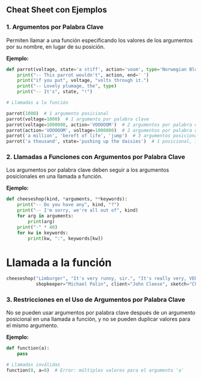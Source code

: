 ## Cheat Sheet con Ejemplos

### 1. Argumentos por Palabra Clave

Permiten llamar a una función especificando los valores de los argumentos por su nombre, en lugar de su posición.

**Ejemplo:**

```python
def parrot(voltage, state='a stiff', action='voom', type='Norwegian Blue'):
    print("-- This parrot wouldn't", action, end=' ')
    print("if you put", voltage, "volts through it.")
    print("-- Lovely plumage, the", type)
    print("-- It's", state, "!")
```

```python
# Llamadas a la función

parrot(1000)  # 1 argumento posicional
parrot(voltage=1000)  # 1 argumento por palabra clave
parrot(voltage=1000000, action='VOOOOOM')  # 2 argumentos por palabra clave
parrot(action='VOOOOOM', voltage=1000000)  # 2 argumentos por palabra clave
parrot('a million', 'bereft of life', 'jump')  # 3 argumentos posicionales
parrot('a thousand', state='pushing up the daisies')  # 1 posicional, 1 por palabra clave
```

### 2. Llamadas a Funciones con Argumentos por Palabra Clave

Los argumentos por palabra clave deben seguir a los argumentos posicionales en una llamada a función.

**Ejemplo:**

```python
def cheeseshop(kind, *arguments, **keywords):
    print("-- Do you have any", kind, "?")
    print("-- I'm sorry, we're all out of", kind)
    for arg in arguments:
        print(arg)
    print("-" * 40)
    for kw in keywords:
        print(kw, ":", keywords[kw])
```

# Llamada a la función

```python
cheeseshop("Limburger", "It's very runny, sir.", "It's really very, VERY runny, sir.",
           shopkeeper="Michael Palin", client="John Cleese", sketch="Cheese Shop Sketch")
```

### 3. Restricciones en el Uso de Argumentos por Palabra Clave

No se pueden usar argumentos por palabra clave después de un argumento posicional en una llamada a función, y no se pueden duplicar valores para el mismo argumento.

**Ejemplo:**

```python
def function(a):
    pass

# Llamadas inválidas
function(0, a=0)  # Error: múltiples valores para el argumento 'a'
```
